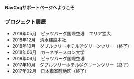 **NavCogサポートページへようこそ**

### プロジェクト履歴
* 2019年05月　ピッツバーグ国際空港　エリア拡大
* 2018年12月　清水建設本社
* 2018年10月　ダブルツリーホテル＠グリーンツリー（終了）
* 2018年06月　カーネギーメロン大学
* 2018年06月　ピッツバーグ国際空港
* 2017年10月　ダブルツリーホテル＠グリーンツリー（終了）
* 2017年02月　日本橋室町地区（終了）

<!--* 2018年01月　ドバイヘルスフォーラム（終了）-->
